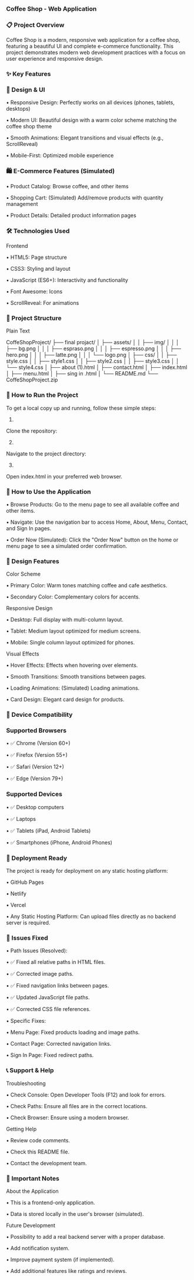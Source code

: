 ### Coffee Shop - Web Application

### 📋 Project Overview

Coffee Shop is a modern, responsive web application for a coffee shop, featuring a beautiful UI and complete e-commerce functionality. This project demonstrates modern web development practices with a focus on user experience and responsive design.

### ✨ Key Features

### 🎨 Design & UI

•
Responsive Design: Perfectly works on all devices (phones, tablets, desktops)

•
Modern UI: Beautiful design with a warm color scheme matching the coffee shop theme

•
Smooth Animations: Elegant transitions and visual effects (e.g., ScrollReveal)

•
Mobile-First: Optimized mobile experience

### 🛍️ E-Commerce Features (Simulated)

•
Product Catalog: Browse coffee, and other items

•
Shopping Cart: (Simulated) Add/remove products with quantity management

•
Product Details: Detailed product information pages

### 🛠️ Technologies Used

Frontend

•
HTML5: Page structure

•
CSS3: Styling and layout

•
JavaScript (ES6+): Interactivity and functionality

•
Font Awesome: Icons

•
ScrollReveal: For animations

### 📁 Project Structure

Plain Text


CoffeShopProject/
├── final projact/
│   ├── assets/
│   │   ├── img/
│   │   │   ├── bg.png
│   │   │   ├── espraso.png
│   │   │   ├── espresso.png
│   │   │   ├── hero.png
│   │   │   ├── latte.png
│   │   │   └── logo.png
│   ├── css/
│   │   ├── style.css
│   │   ├── style1.css
│   │   ├── style2.css
│   │   ├── style3.css
│   │   └── style4.css
│   ├── about (1).html
│   ├── contact.html
│   ├── index.html
│   ├── menu.html
│   ├── sing in .html
│   └── README.md
└── CoffeShopProject.zip


### 🚀 How to Run the Project

To get a local copy up and running, follow these simple steps:

1.
Clone the repository:

2.
Navigate to the project directory:

3.
Open index.html in your preferred web browser.

### 🛒 How to Use the Application

•
Browse Products: Go to the menu page to see all available coffee and other items.

•
Navigate: Use the navigation bar to access Home, About, Menu, Contact, and Sign In pages.

•
Order Now (Simulated): Click the "Order Now" button on the home or menu page to see a simulated order confirmation.

### 🎨 Design Features

Color Scheme

•
Primary Color: Warm tones matching coffee and cafe aesthetics.

•
Secondary Color: Complementary colors for accents.

Responsive Design

•
Desktop: Full display with multi-column layout.

•
Tablet: Medium layout optimized for medium screens.

•
Mobile: Single column layout optimized for phones.

Visual Effects

•
Hover Effects: Effects when hovering over elements.

•
Smooth Transitions: Smooth transitions between pages.

•
Loading Animations: (Simulated) Loading animations.

•
Card Design: Elegant card design for products.

### 📱 Device Compatibility

### Supported Browsers

•
✅ Chrome (Version 60+)

•
✅ Firefox (Version 55+)

•
✅ Safari (Version 12+)

•
✅ Edge (Version 79+)

### Supported Devices

•
✅ Desktop computers

•
✅ Laptops

•
✅ Tablets (iPad, Android Tablets)

•
✅ Smartphones (iPhone, Android Phones)

### 🚀 Deployment Ready

The project is ready for deployment on any static hosting platform:

•
GitHub Pages

•
Netlify

•
Vercel

•
Any Static Hosting Platform: Can upload files directly as no backend server is required.

### 🔧 Issues Fixed

•
Path Issues (Resolved):

•
✅ Fixed all relative paths in HTML files.

•
✅ Corrected image paths.

•
✅ Fixed navigation links between pages.

•
✅ Updated JavaScript file paths.

•
✅ Corrected CSS file references.



•
Specific Fixes:

•
Menu Page: Fixed products loading and image paths.

•
Contact Page: Corrected navigation links.

•
Sign In Page: Fixed redirect paths.



### 📞 Support & Help

Troubleshooting

•
Check Console: Open Developer Tools (F12) and look for errors.

•
Check Paths: Ensure all files are in the correct locations.

•
Check Browser: Ensure using a modern browser.

Getting Help

•
Review code comments.

•
Check this README file.

•
Contact the development team.

### 📝 Important Notes

About the Application

•
This is a frontend-only application.

•
Data is stored locally in the user's browser (simulated).

Future Development

•
Possibility to add a real backend server with a proper database.

•
Add notification system.

•
Improve payment system (if implemented).

•
Add additional features like ratings and reviews.


